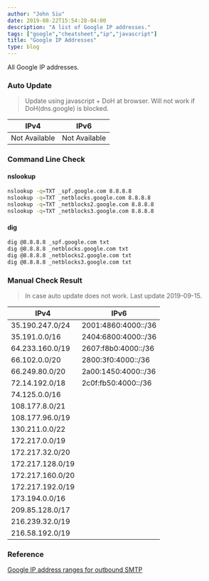 ```yaml
---
author: "John Siu"
date: 2019-08-22T15:54:28-04:00
description: "A list of Google IP addresses."
tags: ["google","cheatsheet","ip","javascript"]
title: "Google IP Addresses"
type: blog
---
```

All Google IP addresses.
<!--more-->

### Auto Update

> Update using javascript + DoH at browser. Will not work if DoH(dns.google) is blocked.

IPv4|IPv6
---|---
|<div id="v4">Not Available</div>|<div id="v6">Not Available</div>|

### Command Line Check

#### nslookup

```sh
nslookup -q=TXT _spf.google.com 8.8.8.8
nslookup -q=TXT _netblocks.google.com 8.8.8.8
nslookup -q=TXT _netblocks2.google.com 8.8.8.8
nslookup -q=TXT _netblocks3.google.com 8.8.8.8
```

#### dig

```sh
dig @8.8.8.8 _spf.google.com txt
dig @8.8.8.8 _netblocks.google.com txt
dig @8.8.8.8 _netblocks2.google.com txt
dig @8.8.8.8 _netblocks3.google.com txt
```

### Manual Check Result

> In case auto update does not work. Last update 2019-09-15.

|IPv4|IPv6
|---|---
|35.190.247.0/24|2001:4860:4000::/36
|35.191.0.0/16|2404:6800:4000::/36
|64.233.160.0/19|2607:f8b0:4000::/36
|66.102.0.0/20|2800:3f0:4000::/36
|66.249.80.0/20|2a00:1450:4000::/36
|72.14.192.0/18|2c0f:fb50:4000::/36
|74.125.0.0/16
|108.177.8.0/21
|108.177.96.0/19
|130.211.0.0/22
|172.217.0.0/19
|172.217.32.0/20
|172.217.128.0/19
|172.217.160.0/20
|172.217.192.0/19
|173.194.0.0/16
|209.85.128.0/17
|216.239.32.0/19
|216.58.192.0/19

### Reference

[Google IP address ranges for outbound SMTP](//support.google.com/a/answer/60764)

<script>googleIp2table()</script>